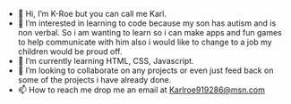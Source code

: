 - 👋 Hi, I’m K-Roe but you can call me Karl.
- 👀 I’m interested in learning to code because my son has autism and is non verbal. So i am wanting to learn so i can make apps and fun games to help communicate with him also i would like to change to a job my children would be proud off. 
- 🌱 I’m currently learning HTML, CSS, Javascript.
- 💞️ I’m looking to collaborate on any projects or even just feed back on some of the projects i have already done.
- 📫 How to reach me drop me an email at Karlroe919286@msn.com

<!---
K-Roe/K-Roe is a ✨ special ✨ repository because its `README.md` (this file) appears on your GitHub profile.
You can click the Preview link to take a look at your changes.
--->
